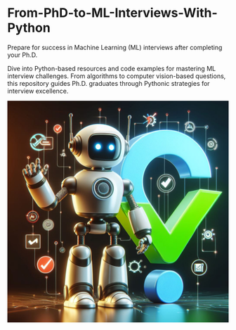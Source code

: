 # From-PhD-to-ML-Interviews-With-Python
Prepare for success in Machine Learning (ML) interviews after completing your Ph.D. 

Dive into Python-based resources and code examples for mastering ML interview challenges. 
From algorithms to computer vision-based questions, this repository guides Ph.D. graduates through Pythonic strategies for interview excellence.

<p align="left">
<img width="800" src="_other/img_cover.jpeg">
</p>